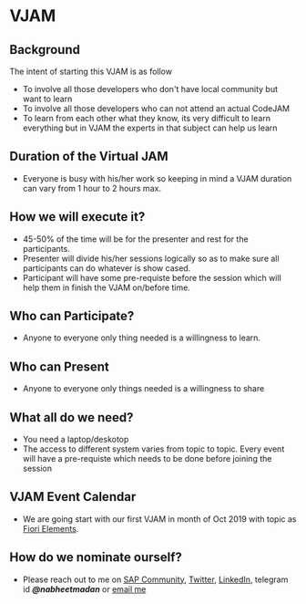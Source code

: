 # VJAM
## Background
The intent of starting this VJAM is as follow 
- To involve all those developers who don't have local community but want to learn
- To involve all those developers who can not attend an actual CodeJAM
- To learn from each other what they know, its very difficult to learn everything but in VJAM the experts in that subject can help us learn

## Duration of the Virtual JAM
- Everyone is busy with his/her work so keeping in mind a VJAM duration can vary from 1 hour to 2 hours max.

## How we will execute it?
- 45-50% of the time will be for the presenter and rest for the participants.
- Presenter will divide his/her sessions logically so as to make sure all participants can do whatever is show cased.
- Participant will have some pre-requiste before the session which will help them in finish the VJAM on/before time.

## Who can Participate?
- Anyone to everyone only thing needed is a willingness to learn.

## Who can Present
- Anyone to everyone only things needed is a willingness to share

## What all do we need?
- You need a laptop/deskotop 
- The access to different system varies from topic to topic. Every event will have a pre-requiste which needs to be done before joining the session

## VJAM Event Calendar
- We are going start with our first VJAM in month of Oct 2019 with topic as [Fiori Elements](https://github.com/NabheetCloud/VirtualJAM/tree/master/Fiori%20Elements).

## How do we nominate ourself?
- Please reach out to me on [SAP Community](), [Twitter](https://twitter.com/nabheet), [LinkedIn](https://www.linkedin.com/in/nabheet-madan-80594821/), telegram id ***@nabheetmadan*** or [email me](nabheet.jobs@gmail.com)

